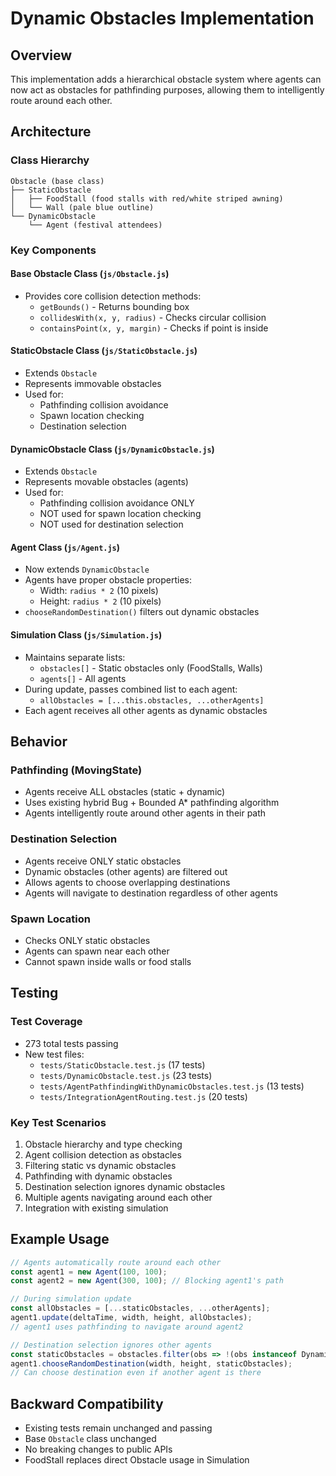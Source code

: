 # Dynamic Obstacles Implementation

## Overview
This implementation adds a hierarchical obstacle system where agents can now act as obstacles for pathfinding purposes, allowing them to intelligently route around each other.

## Architecture

### Class Hierarchy
```
Obstacle (base class)
├── StaticObstacle
│   ├── FoodStall (food stalls with red/white striped awning)
│   └── Wall (pale blue outline)
└── DynamicObstacle
    └── Agent (festival attendees)
```

### Key Components

#### Base Obstacle Class (`js/Obstacle.js`)
- Provides core collision detection methods:
  - `getBounds()` - Returns bounding box
  - `collidesWith(x, y, radius)` - Checks circular collision
  - `containsPoint(x, y, margin)` - Checks if point is inside

#### StaticObstacle Class (`js/StaticObstacle.js`)
- Extends `Obstacle`
- Represents immovable obstacles
- Used for:
  - Pathfinding collision avoidance
  - Spawn location checking
  - Destination selection

#### DynamicObstacle Class (`js/DynamicObstacle.js`)
- Extends `Obstacle`
- Represents movable obstacles (agents)
- Used for:
  - Pathfinding collision avoidance ONLY
  - NOT used for spawn location checking
  - NOT used for destination selection

#### Agent Class (`js/Agent.js`)
- Now extends `DynamicObstacle`
- Agents have proper obstacle properties:
  - Width: `radius * 2` (10 pixels)
  - Height: `radius * 2` (10 pixels)
- `chooseRandomDestination()` filters out dynamic obstacles

#### Simulation Class (`js/Simulation.js`)
- Maintains separate lists:
  - `obstacles[]` - Static obstacles only (FoodStalls, Walls)
  - `agents[]` - All agents
- During update, passes combined list to each agent:
  - `allObstacles = [...this.obstacles, ...otherAgents]`
- Each agent receives all other agents as dynamic obstacles

## Behavior

### Pathfinding (MovingState)
- Agents receive ALL obstacles (static + dynamic)
- Uses existing hybrid Bug + Bounded A* pathfinding algorithm
- Agents intelligently route around other agents in their path

### Destination Selection
- Agents receive ONLY static obstacles
- Dynamic obstacles (other agents) are filtered out
- Allows agents to choose overlapping destinations
- Agents will navigate to destination regardless of other agents

### Spawn Location
- Checks ONLY static obstacles
- Agents can spawn near each other
- Cannot spawn inside walls or food stalls

## Testing

### Test Coverage
- 273 total tests passing
- New test files:
  - `tests/StaticObstacle.test.js` (17 tests)
  - `tests/DynamicObstacle.test.js` (23 tests)
  - `tests/AgentPathfindingWithDynamicObstacles.test.js` (13 tests)
  - `tests/IntegrationAgentRouting.test.js` (20 tests)

### Key Test Scenarios
1. Obstacle hierarchy and type checking
2. Agent collision detection as obstacles
3. Filtering static vs dynamic obstacles
4. Pathfinding with dynamic obstacles
5. Destination selection ignores dynamic obstacles
6. Multiple agents navigating around each other
7. Integration with existing simulation

## Example Usage

```javascript
// Agents automatically route around each other
const agent1 = new Agent(100, 100);
const agent2 = new Agent(300, 100); // Blocking agent1's path

// During simulation update
const allObstacles = [...staticObstacles, ...otherAgents];
agent1.update(deltaTime, width, height, allObstacles);
// agent1 uses pathfinding to navigate around agent2

// Destination selection ignores other agents
const staticObstacles = obstacles.filter(obs => !(obs instanceof DynamicObstacle));
agent1.chooseRandomDestination(width, height, staticObstacles);
// Can choose destination even if another agent is there
```

## Backward Compatibility
- Existing tests remain unchanged and passing
- Base `Obstacle` class unchanged
- No breaking changes to public APIs
- FoodStall replaces direct Obstacle usage in Simulation
